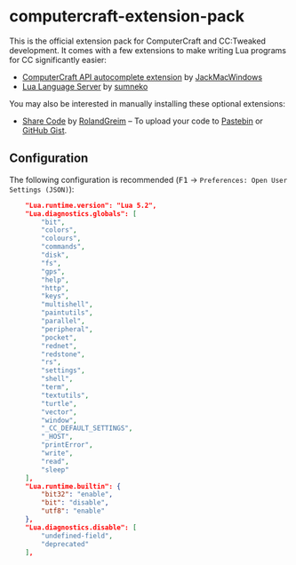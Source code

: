 # computercraft-extension-pack

This is the official extension pack for ComputerCraft and CC:Tweaked development. It comes with a few extensions to make writing Lua programs for CC significantly easier:

* [ComputerCraft API autocomplete extension](https://marketplace.visualstudio.com/items?itemName=jackmacwindows.vscode-computercraft) by [JackMacWindows](https://marketplace.visualstudio.com/publishers/jackmacwindows)
* [Lua Language Server](https://marketplace.visualstudio.com/items?itemName=sumneko.lua) by [sumneko](https://marketplace.visualstudio.com/publishers/sumneko)

You may also be interested in manually installing these optional extensions:

* [Share Code](https://marketplace.visualstudio.com/items?itemName=RolandGreim.sharecode) by [RolandGreim](https://marketplace.visualstudio.com/publishers/RolandGreim) &ndash; To upload your code to [Pastebin](https://pastebin.com/) or [GitHub Gist](https://gist.github.com/).

## Configuration

The following configuration is recommended (<kbd>F1</kbd> → `Preferences: Open User Settings (JSON)`):

```json
    "Lua.runtime.version": "Lua 5.2",
    "Lua.diagnostics.globals": [
        "bit",
        "colors",
        "colours",
        "commands",
        "disk",
        "fs",
        "gps",
        "help",
        "http",
        "keys",
        "multishell",
        "paintutils",
        "parallel",
        "peripheral",
        "pocket",
        "rednet",
        "redstone",
        "rs",
        "settings",
        "shell",
        "term",
        "textutils",
        "turtle",
        "vector",
        "window",
        "_CC_DEFAULT_SETTINGS",
        "_HOST",
        "printError",
        "write",
        "read",
        "sleep"
    ],
    "Lua.runtime.builtin": {
        "bit32": "enable",
        "bit": "disable",
        "utf8": "enable"
    },
    "Lua.diagnostics.disable": [
        "undefined-field",
        "deprecated"
    ],
```
